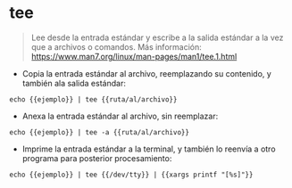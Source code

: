 # tee

> Lee desde la entrada estándar y escribe a la salida estándar a la vez que a archivos o comandos.
> Más información: <https://www.man7.org/linux/man-pages/man1/tee.1.html>

- Copia la entrada estándar al archivo, reemplazando su contenido, y también ala salida estándar:

`echo {{ejemplo}} | tee {{ruta/al/archivo}}`

- Anexa la entrada estándar al archivo, sin reemplazar:

`echo {{ejemplo}} | tee -a {{ruta/al/archivo}}`

- Imprime la entrada estándar a la terminal, y también lo reenvía a otro programa para posterior procesamiento:

`echo {{ejemplo}} | tee {{/dev/tty}} | {{xargs printf "[%s]"}}`
